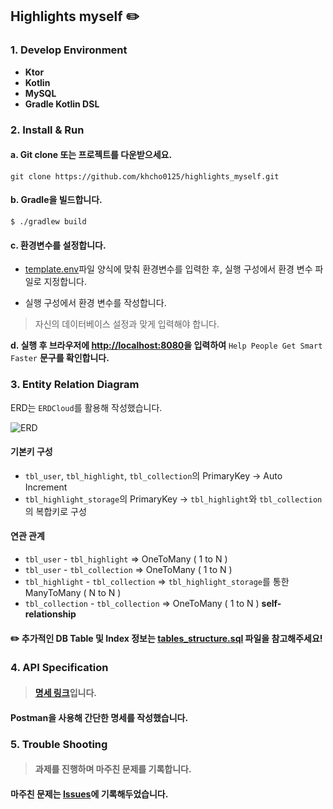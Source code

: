 ﻿## Highlights myself ✏️

### 1. Develop Environment

- **Ktor**
- **Kotlin**
- **MySQL**
- **Gradle Kotlin DSL**

### 2. Install & Run

#### a. Git clone 또는 프로젝트를 다운받으세요.

```text
git clone https://github.com/khcho0125/highlights_myself.git
```

#### b. Gradle을 빌드합니다.

```text
$ ./gradlew build
```

#### c. 환경변수를 설정합니다.

   - [template.env](https://github.com/khcho0125/highlights_myself/blob/main/docs/template.env)파일 양식에 맞춰 환경변수를 입력한 후, 실행 구성에서 환경 변수 파일로 지정합니다.

   - 실행 구성에서 환경 변수를 작성합니다.

> 자신의 데이터베이스 설정과 맞게 입력해야 합니다.

**d. 실행 후 브라우저에 [http://localhost:8080](http://localhost:8080)을 입력하여** `Help People Get Smart Faster` **문구를 확인합니다.**

### 3. Entity Relation Diagram

ERD는 `ERDCloud`를 활용해 작성했습니다.

![ERD](https://user-images.githubusercontent.com/82090641/235293212-28256b09-cd71-4a5d-8a85-c65e13edba11.png)

#### 기본키 구성
* `tbl_user`, `tbl_highlight`, `tbl_collection`의 PrimaryKey → Auto Increment 
* `tbl_highlight_storage`의 PrimaryKey → `tbl_highlight`와 `tbl_collection`의 복합키로 구성

#### 연관 관계

* `tbl_user` - `tbl_highlight` => OneToMany ( 1 to N )
* `tbl_user` - `tbl_collection` => OneToMany ( 1 to N )
* `tbl_highlight` - `tbl_collection` => `tbl_highlight_storage`를 통한 ManyToMany ( N to N )
* `tbl_collection` - `tbl_collection` => OneToMany ( 1 to N ) **self-relationship**

#### ✏️ 추가적인 DB Table 및 Index 정보는 [tables_structure.sql](https://github.com/khcho0125/highlights_myself/blob/main/docs/tables_structure.sql) 파일을 참고해주세요!

### 4. API Specification

> #### [명세 링크](https://documenter.getpostman.com/view/17245687/2s93eR5GBS)입니다.

#### Postman을 사용해 간단한 명세를 작성했습니다.

### 5. Trouble Shooting

> #### 과제를 진행하며 마주친 문제를 기록합니다.

#### 마주친 문제는 [Issues](https://github.com/khcho0125/highlights_myself/issues)에 기록해두었습니다.


